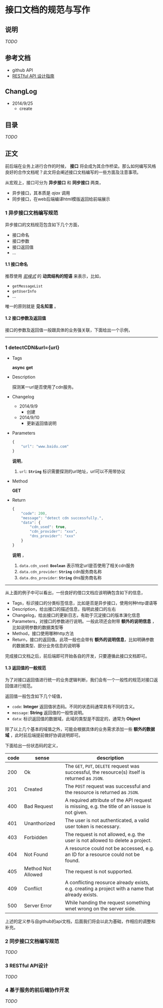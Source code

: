 # 接口文档的规范与写作

## 说明

*TODO*

## 参考文档

- github API
- [RESTful API 设计指南](http://www.ruanyifeng.com/blog/2014/05/restful_api.html)

## ChangLog

- 2014/9/25
    - create

## 目录

*TODO*

## 正文

前后端在业务上进行合作的时候， **接口** 将会成为其合作桥梁。那么如何编写风格良好的合作文档呢？此文将会阐述接口文档编写的一些方面及注意事项。

从宏观上，接口可分为 **异步接口** 和 **同步接口** 两类，

- 异步接口，其本质是 *ajax* 调用
- 同步接口，在web后端编译html模版返回给前端展示

### 1 异步接口文档编写规范

异步接口的文档规范包含如下几个方面，

- 接口命名
- 接口参数
- 接口返回值
- ...

#### 1.1 接口命名

推荐使用 *[驼峰式](http://zh.wikipedia.org/wiki/%E9%A7%9D%E5%B3%B0%E5%BC%8F%E5%A4%A7%E5%B0%8F%E5%AF%AB)* 的 **动宾结构的短语** 来表示，比如，

- `getMessageList`
- `getUserInfo`
- ...

唯一的原则就是 **见名知意** 。

#### 1.2 接口参数及返回值

接口的参数及返回值一般跟具体的业务强关联，下面给出一个示例，

----------

### 1 detectCDN&url={url}

- Tags
 
    **async** **get**

- Description

    探测某一url是否使用了cdn服务。

- Changelog

    - 2014/9/9
        - 创建
    - 2014/9/10
        - 更新返回值说明

- Parameters

    ```javascript
    {
        "url": "www.baidu.com"
    }
    ```

    **说明**，
    1. `url`: **`String`** 标识需要探测的url地址，url可以不用带协议

- Method

    **GET**

- Return

    ```javascript
    {
        "code": 200,
        "message": "detect cdn successfully.",
        "data": {
            "cdn_used": true,
            "cdn_provider": "xxx",
            "dns_provider": "xxx"
        }
    }
    ```

    **说明** ，
    1. `data.cdn_used`: **`Boolean`** 表示特定url是否使用了相关cdn服务
    2. `data.cdn_provider`: **`String`** cdn服务商名称
    3. `data.dns_provider`: **`String`** dns服务商名称

----------

从上面的例子中可以看出，一份良好的借口文档应该明确包含如下的信息，

- Tags，标识接口的分类标签信息，比如是否是异步接口，使用何种http谓语等
- Description，给出接口的描述信息，指明此接口的左右
- Changelog，给出接口的更新日志，有助于沉淀接口的版本演化信息
- Parameters，对接口的参数进行说明。一般此项还会附带 **额外的说明信息** ，比如说明参数的数据类型等
- Method，接口使用哪种http方法
- Return，接口的返回值。此项一般也会带有 **额外的说明信息**，比如明确参数的数据类型、部分业务信息的说明等

完成接口文档之后，前后端即可开始各自的开发，只要遵循此接口文档即可。

#### 1.3 返回值的一般规范

为了对接口返回值进行统一的业务逻辑判断，我们会有一个一般性的规范对接口返回值进行规范。

返回值一般包含如下几个域值，

- `code`: **Integer** 返回值状态码。不同的状态码通常具有不同的含义。
- `message`: **String** 返回值的一般性说明。
- `data`: 标识返回值的数据域，此域的类型是不固定的，通常为 **Object**

除了以上几个基本的域值之外，可能会根据具体的业务需求添加一些 **额外的数据域** ，此时前后端提前做好协调说明即可。

下面给出一份状态码的定义，

| code | sense | description |
| --- | --- | --- |
| 200 | Ok | The `GET`, `PUT`, `DELETE` request was successful, the resource(s) itself is returned as `JSON`. |
| 201 | Created | The `POST` request was successful and the resource is returned as `JSON`. |
| 400 | Bad Request | A required attribute of the API request is missing, e.g. the title of an isssue is not given. |
| 401 | Unanthorized | The user is not authenticated, a valid user token is necessary. |
| 403 | Forbidden | The request is not allowed, e.g. the user is not allowed to delete a project. |
| 404 | Not Found | A resource could not be accessed, e.g. an ID for a resource could not be found. |
| 405 | Method Not Allowed | The request is not supported. |
| 409 | Conflict | A conflicting reosurce already exists, e.g. creating a project with a name that already exists. |
| 500 | Server Error | While handing the request something wnet wrong on the server side. |

上述的定义参与自github的api文档，后面我们将会以此为基础，作相应的调整和补充。


### 2 同步接口文档编写规范

*TODO*

### 3 RESTful API设计

*TODO*

### 4 基于服务的前后端协作开发

*TODO*